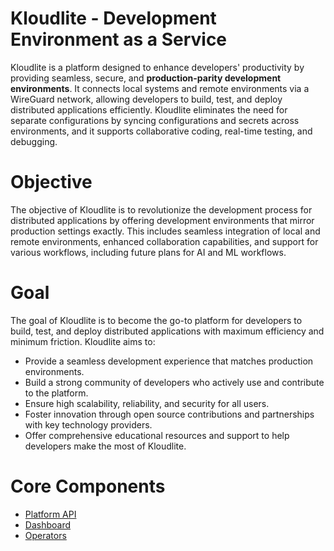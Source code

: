 # Kloudlite - Development Environment as a Service
Kloudlite is a platform designed to enhance developers' productivity by providing seamless, secure, and **production-parity development environments**. It connects local systems and remote environments via a WireGuard network, allowing developers to build, test, and deploy distributed applications efficiently. Kloudlite eliminates the need for separate configurations by syncing configurations and secrets across environments, and it supports collaborative coding, real-time testing, and debugging.

# Objective
The objective of Kloudlite is to revolutionize the development process for distributed applications by offering development environments that mirror production settings exactly. This includes seamless integration of local and remote environments, enhanced collaboration capabilities, and support for various workflows, including future plans for AI and ML workflows.

# Goal
The goal of Kloudlite is to become the go-to platform for developers to build, test, and deploy distributed applications with maximum efficiency and minimum friction. Kloudlite aims to:
- Provide a seamless development experience that matches production environments.
- Build a strong community of developers who actively use and contribute to the platform.
- Ensure high scalability, reliability, and security for all users.
- Foster innovation through open source contributions and partnerships with key technology providers.
- Offer comprehensive educational resources and support to help developers make the most of Kloudlite.

# Core Components
- [Platform API](github.com/kloudlite/api)
- [Dashboard](github.com/kloudlite/web)
- [Operators](github.com/kloudlite/operator)
